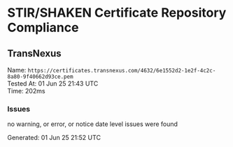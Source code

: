 # STIR/SHAKEN Certificate Repository Compliance

## TransNexus

Name: `https://certificates.transnexus.com/4632/6e1552d2-1e2f-4c2c-8a80-9f40662d93ce.pem`\
Tested At: 01 Jun 25 21:43 UTC\
Time: 202ms

### Issues

no warning, or error, or notice date level issues were found

Generated: 01 Jun 25 21:52 UTC